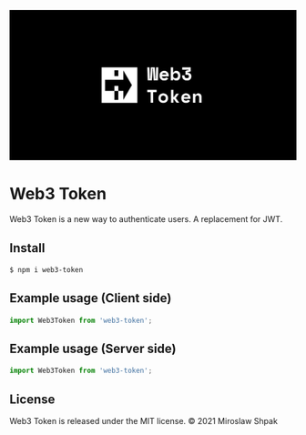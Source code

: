 ![Project Presentation](resources/logo.jpg "Web3 Token")

# Web3 Token

Web3 Token is a new way to authenticate users. A replacement for JWT.

## Install
```bash
$ npm i web3-token
```

## Example usage (Client side)

```js
import Web3Token from 'web3-token';


```

## Example usage (Server side)
```js
import Web3Token from 'web3-token';
```

## License
Web3 Token is released under the MIT license. © 2021 Miroslaw Shpak
